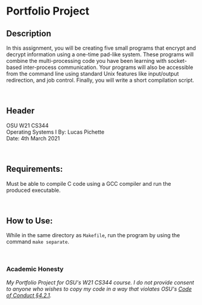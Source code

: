 # Portfolio Project

## Description
In this assignment, you will be creating five small programs that encrypt and decrypt information using a one-time pad-like system. These programs will combine the multi-processing code you have been learning with socket-based inter-process communication. Your programs will also be accessible from the command line using standard Unix features like input/output redirection, and job control. Finally, you will write a short compilation script.    

<br>


## Header
OSU W21 CS344  
Operating Systems I 
By: Lucas Pichette  
Date: 4th March 2021  
  
<br>

## Requirements:
Must be able to compile C code using a GCC compiler and run the produced executable.    
  
<br>

## How to Use:
While in the same directory as `Makefile`, run the program by using the command `make separate`.     
  
<br>


### Academic Honesty
*My Portfolio Project for OSU's W21 CS344 course. I do not provide consent to anyone who wishes to copy my code in a way that violates OSU's [Code of Conduct §4.2.1](https://studentlife.oregonstate.edu/sites/studentlife.oregonstate.edu/files/student-conduct-community-standards/Code/code_of_student_conduct_8_14_20.pdf).*
